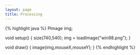 ```yaml
---
layout: page
title: Processing
---
```


<script src="processing.js"></script>
<center><canvas data-processing-sources="windows.pde"></canvas></center>

{% highlight java %}
PImage img;  

void setup() {
  size(740,540);
  img = loadImage("win98.png");
}

void draw() {
  image(img,mouseX,mouseY);
}
{% endhighlight %}

